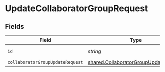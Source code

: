 # UpdateCollaboratorGroupRequest


## Fields

| Field                                                                                          | Type                                                                                           | Required                                                                                       | Description                                                                                    |
| ---------------------------------------------------------------------------------------------- | ---------------------------------------------------------------------------------------------- | ---------------------------------------------------------------------------------------------- | ---------------------------------------------------------------------------------------------- |
| `id`                                                                                           | *string*                                                                                       | :heavy_check_mark:                                                                             | Unique identifier                                                                              |
| `collaboratorGroupUpdateRequest`                                                               | [shared.CollaboratorGroupUpdateRequest](../../models/shared/collaboratorgroupupdaterequest.md) | :heavy_minus_sign:                                                                             | N/A                                                                                            |